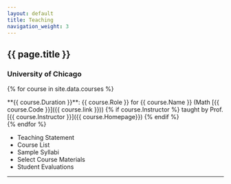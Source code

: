 ```yaml
---
layout: default
title: Teaching
navigation_weight: 3
---
```


## {{ page.title }}

### University of Chicago

{% for course in site.data.courses %}
<div class="course">
**{{ course.Duration }}**: {{ course.Role  }} for {{ course.Name }} (Math [{{ course.Code }}]({{ course.link }})) {% if course.Instructor %} taught by Prof. [{{ course.Instructor }}]({{ course.Homepage}}) {% endif %} 
</div>
{% endfor %}

<div class="teaching-menu">
  
+ Teaching Statement
+ Course List
+ Sample Syllabi
+ Select Course Materials
+ Student Evaluations
</div>
  
---
